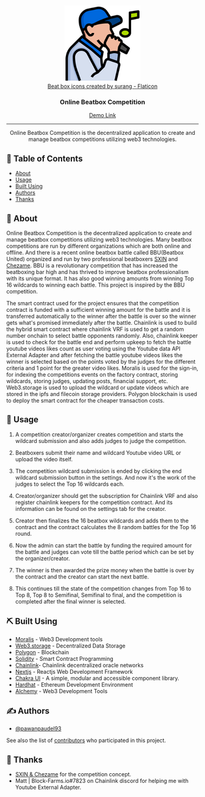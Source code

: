 <p align="center">
  <a href="" rel="noopener">
 <img width=200px height=200px src="https://raw.githubusercontent.com/pawanpaudel93/beatbox-competition-dapp/370e7722377731263e4184ea067a1a849cbbf473/public/logo.png" alt="Online Beatbox Competition"></a>
 <br />
  <a href="https://www.flaticon.com/free-icons/beat-box" title="beat box icons">Beat box icons created by surang - Flaticon</a>
</p>

<h3 align="center">Online Beatbox Competition</h3> 
<p align="center"><a href="https://beatbox-competition-dapp.vercel.app">Demo Link</a></p>

---

<p align="center"> Online Beatbox Competition is the decentralized application to create and manage beatbox competitions utilizing web3 technologies.
    <br> 
</p>

## 📝 Table of Contents

- [About](#about)
- [Usage](#usage)
- [Built Using](#built_using)
- [Authors](#authors)
- [Thanks](#thanks)

## 🧐 About <a name = "about"></a>

Online Beatbox Competition is the decentralized application to create and manage beatbox competitions utilizing web3 technologies. Many beatbox competitions are run by different organizations which are both online and offline. And there is a recent online beatbox battle called BBU(Beatbox United) organized and run by two professional beatboxers [SXIN](https://www.youtube.com/user/ANXbbx) and [Chezame](https://www.youtube.com/c/Chezame). BBU is a revolutionary competition that has increased the beatboxing bar high and has thrived to improve beatbox professionalism with its unique format. It has also good winning amounts from winning Top 16 wildcards to winning each battle. This project is inspired by the BBU competition.

The smart contract used for the project ensures that the competition contract is funded with a sufficient winning amount for the battle and it is transferred automatically to the winner after the battle is over so the winner gets what's promised immediately after the battle. Chainlink is used to build the hybrid smart contract where chainlink VRF is used to get a random number onchain to select battle opponents randomly. Also, chainlink keeper is used to check for the battle end and perform upkeep to fetch the battle youtube videos likes count as user voting using the Youtube data API External Adapter and after fetching the battle youtube videos likes the winner is selected based on the points voted by the judges for the different criteria and 1 point for the greater video likes. Moralis is used for the sign-in, for indexing the competitions events on the factory contract, storing wildcards, storing judges, updating posts, financial support, etc. Web3.storage is used to upload the wildcard or update videos which are stored in the ipfs and filecoin storage providers. Polygon blockchain is used to deploy the smart contract for the cheaper transaction costs.

## 🎈 Usage <a name="usage"></a>

1. A competition creator/organizer creates competition and starts the wildcard submission and also adds judges to judge the competition.

2. Beatboxers submit their name and wildcard Youtube video URL or upload the video itself.

3. The competition wildcard submission is ended by clicking the end wildcard submission button in the settings. And now it's the work of the judges to select the Top 16 wildcards each.

4. Creator/organizer should get the subscription for Chainlink VRF and also register chainlink keepers for the competition contract. And its information can be found on the settings tab for the creator.

5. Creator then finalizes the 16 beatbox wildcards and adds them to the contract and the contract calculates the 8 random battles for the Top 16 round.

6. Now the admin can start the battle by funding the required amount for the battle and judges can vote till the battle period which can be set by the organizer/creator.

7. The winner is then awarded the prize money when the battle is over by the contract and the creator can start the next battle.

8. This continues till the state of the competition changes from Top 16 to Top 8, Top 8 to Semifinal, Semifinal to final, and the competition is completed after the final winner is selected.

## ⛏️ Built Using <a name = "built_using"></a>

- [Moralis](https://moralis.io/) - Web3 Development tools
- [Web3.storage](https://web3.storage/) - Decentralized Data Storage
- [Polygon](https://polygon.technology) - Blockchain
- [Solidity](https://docs.soliditylang.org/) -  Smart Contract Programming
- [Chainlink](https://chain.link/)- Chainlink decentralized oracle networks
- [Nextjs](https://nextjs.org/) - Reactjs Web Development Framework
- [Chakra UI](https://chakra-ui.com/) - A simple, modular and accessible component library.
- [Hardhat](https://hardhat.org/) - Ethereum Development Environment
- [Alchemy](https://alchemy.com/) - Web3 Development Tools

## ✍️ Authors <a name = "authors"></a>

- [@pawanpaudel93](https://github.com/pawanpaudel93)

See also the list of [contributors](https://github.com/pawanpaudel93/beatbox-competition/contributors) who participated in this project.

## 🎉 Thanks <a name = "thanks"></a>
- [SXIN & Chezame](https://www.youtube.com/watch?v=xMYglWGueVc) for the competition concept. 
- Matt | Block-Farms.io#7823 on Chainlink discord for helping me with Youtube External Adapter.
